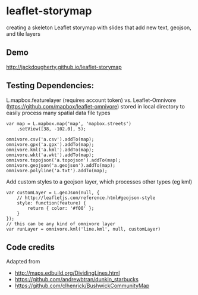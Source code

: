 # leaflet-storymap
creating a skeleton Leaflet storymap with slides that add new text, geojson, and tile layers

## Demo
http://jackdougherty.github.io/leaflet-storymap

## Testing Dependencies:

L.mapbox.featurelayer (requires account token) vs. Leaflet-Omnivore (https://github.com/mapbox/leaflet-omnivore) stored in local directory to easily process many spatial data file types

```
var map = L.mapbox.map('map', 'mapbox.streets')
    .setView([38, -102.0], 5);

omnivore.csv('a.csv').addTo(map);
omnivore.gpx('a.gpx').addTo(map);
omnivore.kml('a.kml').addTo(map);
omnivore.wkt('a.wkt').addTo(map);
omnivore.topojson('a.topojson').addTo(map);
omnivore.geojson('a.geojson').addTo(map);
omnivore.polyline('a.txt').addTo(map);
```
Add custom styles to a geojson layer, which processes other types (eg kml)
```
var customLayer = L.geoJson(null, {
    // http://leafletjs.com/reference.html#geojson-style
    style: function(feature) {
        return { color: '#f00' };
    }
});
// this can be any kind of omnivore layer
var runLayer = omnivore.kml('line.kml', null, customLayer)
```

## Code credits
Adapted from
- http://maps.edbuild.org/DividingLines.html
- https://github.com/andrewbtran/dunkin_starbucks
- https://github.com/clhenrick/BushwickCommunityMap
